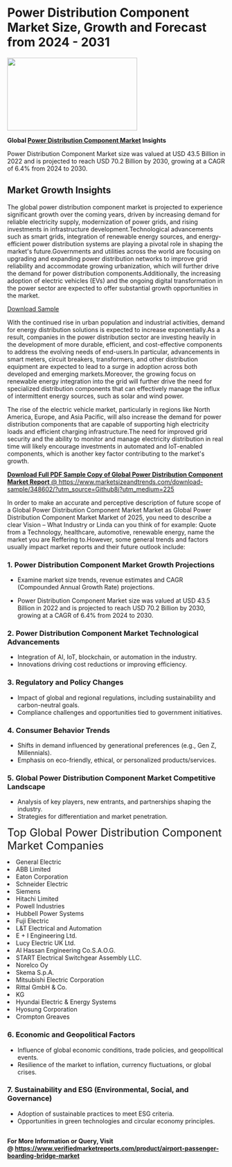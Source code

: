 <H1>Power Distribution Component Market Size, Growth and Forecast from 2024 - 2031</H1><img class="aligncenter size-medium wp-image-584254" src="https://thirdeyenews.in/wp-content/uploads/2024/09/Global-Market-Research-300x168.jpeg" alt="" width="300" height="168" /><p><strong>Global&nbsp;<a href="https://www.marketsizeandtrends.com/download-sample/348602/?utm_source=Github8j?utm_medium=225">Power Distribution Component Market</a> Insights</strong></p><p>Power Distribution Component Market size was valued at USD 43.5 Billion in 2022 and is projected to reach USD 70.2 Billion by 2030, growing at a CAGR of 6.4% from 2024 to 2030.</p><p><h2>Market Growth Insights</h2> <p>The global power distribution component market is projected to experience significant growth over the coming years, driven by increasing demand for reliable electricity supply, modernization of power grids, and rising investments in infrastructure development.Technological advancements such as smart grids, integration of renewable energy sources, and energy-efficient power distribution systems are playing a pivotal role in shaping the market's future.Governments and utilities across the world are focusing on upgrading and expanding power distribution networks to improve grid reliability and accommodate growing urbanization, which will further drive the demand for power distribution components.Additionally, the increasing adoption of electric vehicles (EVs) and the ongoing digital transformation in the power sector are expected to offer substantial growth opportunities in the market.</p> <p><a href="#">Download Sample</a></p> <p>With the continued rise in urban population and industrial activities, demand for energy distribution solutions is expected to increase exponentially.As a result, companies in the power distribution sector are investing heavily in the development of more durable, efficient, and cost-effective components to address the evolving needs of end-users.In particular, advancements in smart meters, circuit breakers, transformers, and other distribution equipment are expected to lead to a surge in adoption across both developed and emerging markets.Moreover, the growing focus on renewable energy integration into the grid will further drive the need for specialized distribution components that can effectively manage the influx of intermittent energy sources, such as solar and wind power.</p> <p>The rise of the electric vehicle market, particularly in regions like North America, Europe, and Asia Pacific, will also increase the demand for power distribution components that are capable of supporting high electricity loads and efficient charging infrastructure.The need for improved grid security and the ability to monitor and manage electricity distribution in real time will likely encourage investments in automated and IoT-enabled components, which is another key factor contributing to the market's growth.</p> <p><a href="#"></p><p><span class=""><strong>Download Full PDF Sample Copy of Global Power Distribution Component Market Report</strong> @ <a href="https://www.marketsizeandtrends.com/download-sample/348602/?utm_source=Github8j?utm_medium=225" target="_blank">https://www.marketsizeandtrends.com/download-sample/348602/?utm_source=Github8j?utm_medium=225</a></span></p><p>In order to make an accurate and perceptive description of future scope of a Global&nbsp;Power Distribution Component Market Market as Global&nbsp;Power Distribution Component Market Market of 2025, you need to describe a clear Vision &ndash; What Industry or Linda can you think of for example: Quote from a Technology, healthcare, automotive, renewable energy, name the market you are Reffering to.However, some general trends and factors usually impact market reports and their future outlook include:</p><h3>1.&nbsp;<strong>Power Distribution Component Market Growth Projections</strong></h3><ul><li>Examine market size trends, revenue estimates and CAGR (Compounded Annual Growth Rate) projections.</li><li><p>Power Distribution Component Market size was valued at USD 43.5 Billion in 2022 and is projected to reach USD 70.2 Billion by 2030, growing at a CAGR of 6.4% from 2024 to 2030.</p></li></ul><h3>2.&nbsp;<strong>Power Distribution Component Market Technological Advancements</strong></h3><ul><li>Integration of AI, IoT, blockchain, or automation in the industry.</li><li>Innovations driving cost reductions or improving efficiency.</li></ul><h3>3.&nbsp;<strong>Regulatory and Policy Changes</strong></h3><ul><li>Impact of global and regional regulations, including sustainability and carbon-neutral goals.</li><li>Compliance challenges and opportunities tied to government initiatives.</li></ul><h3>4.&nbsp;<strong>Consumer Behavior Trends</strong></h3><ul><li>Shifts in demand influenced by generational preferences (e.g., Gen Z, Millennials).</li><li>Emphasis on eco-friendly, ethical, or personalized products/services.</li></ul><h3>5.&nbsp;<strong>Global Power Distribution Component Market Competitive Landscape</strong></h3><ul><li>Analysis of key players, new entrants, and partnerships shaping the industry.</li><li>Strategies for differentiation and market penetration.</li></ul><p data-pm-slice="1 1 []"><span style="color: inherit; font-family: inherit; font-size: 25px;">Top Global Power Distribution Component Market Companies</span></p><div class="" data-test-id=""><p><li>General Electric</li><li> ABB Limited</li><li> Eaton Corporation</li><li> Schneider Electric</li><li> Siemens</li><li> Hitachi Limited</li><li> Powell Industries</li><li> Hubbell Power Systems</li><li> Fuji Electric</li><li> L&T Electrical and Automation</li><li> E + I Engineering Ltd.</li><li> Lucy Electric UK Ltd.</li><li> Al Hassan Engineering Co.S.A.O.G.</li><li> START Electrical Switchgear Assembly LLC.</li><li> Norelco Oy</li><li> Skema S.p.A.</li><li> Mitsubishi Electric Corporation</li><li> Rittal GmbH & Co.</li><li> KG</li><li> Hyundai Electric & Energy Systems</li><li> Hyosung Corporation</li><li> Crompton Greaves</li></p></div><h3>6.&nbsp;<strong>Economic and Geopolitical Factors</strong></h3><ul><li>Influence of global economic conditions, trade policies, and geopolitical events.</li><li>Resilience of the market to inflation, currency fluctuations, or global crises.</li></ul><h3>7.&nbsp;<strong>Sustainability and ESG (Environmental, Social, and Governance)</strong></h3><ul><li>Adoption of sustainable practices to meet ESG criteria.</li><li>Opportunities in green technologies and circular economy principles.</li></ul><h2><strong style="font-size: 14px;">For More Information or Query, Visit @&nbsp;</strong><a style="background-color: #ffffff; font-size: 14px;" href="https://www.marketsizeandtrends.com/report/power-distribution-component-market/" target="_blank">https://www.verifiedmarketreports.com/product/airport-passenger-boarding-bridge-market</a></h2>